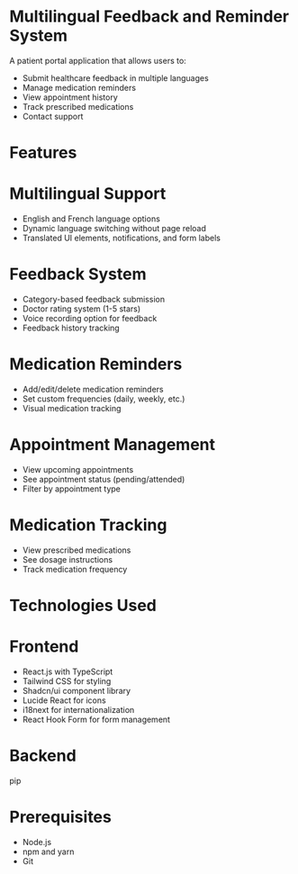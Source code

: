 # Multilingual Feedback and Reminder System


A patient portal application that allows users to:
- Submit healthcare feedback in multiple languages
- Manage medication reminders
- View appointment history
- Track prescribed medications
- Contact support

# Features

# Multilingual Support
- English and French language options
- Dynamic language switching without page reload
- Translated UI elements, notifications, and form labels

# Feedback System
- Category-based feedback submission
- Doctor rating system (1-5 stars)
- Voice recording option for feedback
- Feedback history tracking

#  Medication Reminders
- Add/edit/delete medication reminders
- Set custom frequencies (daily, weekly, etc.)
- Visual medication tracking

#  Appointment Management
- View upcoming appointments
- See appointment status (pending/attended)
- Filter by appointment type

#  Medication Tracking
- View prescribed medications
- See dosage instructions
- Track medication frequency

# Technologies Used

# Frontend
- React.js with TypeScript
- Tailwind CSS for styling
- Shadcn/ui component library
- Lucide React for icons
- i18next for internationalization
- React Hook Form for form management

# Backend
pip



# Prerequisites
- Node.js
- npm and yarn
- Git
